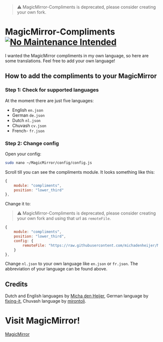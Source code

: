 > ⚠️ MagicMirror-Compliments is deprecated, please consider creating your own fork.

# MagicMirror-Compliments [![No Maintenance Intended](https://unmaintained.tech/badge.svg)](https://unmaintained.tech/)
I wanted the MagicMirror compliments in my own language, so here are some translations. Feel free to add your own language!

## How to add the compliments to your MagicMirror
### Step 1: Check for supported languages
At the moment there are just five languages: 
- English ```en.json```
- German ```de.json```
- Dutch ```nl.json```
- Chuvash ```cv.json```
- French- ```fr.json```

### Step 2: Change config
Open your config:
```bash
sudo nano ~/MagicMirror/config/config.js
```
Scroll till you can see the compliments module. It looks something like this:
```javascript
{
    module: "compliments",
    position: "lower_third"
},
```
Change it to:
> ⚠️ MagicMirror-Compliments is deprecated, please consider creating your own fork and using that url as ```remoteFile```.
```javascript
{
    module: "compliments",
    position: "lower_third",
    config: {
        remoteFile: "https://raw.githubusercontent.com/michadenheijer/MagicMirrorCompliments/main/nl.json"
    }
},
```
Change ```nl.json``` to your own language like ```en.json``` or ```fr.json```. The abbreviation of your language can be found above.

## Credits
Dutch and English languages by [Micha den Heijer](https://github.com/michadenheijer), 
German language by [fixing-it](https://github.com/fixing-it),
Chuvash language by [mirontoli](https://github.com/mirontoli).
# Visit MagicMirror!
[MagicMirror](https://github.com/MichMich/MagicMirror)
